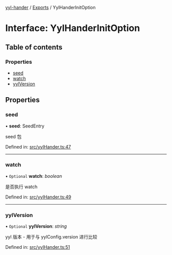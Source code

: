 [yyl-hander](../README.md) / [Exports](../modules.md) / YylHanderInitOption

# Interface: YylHanderInitOption

## Table of contents

### Properties

- [seed](yylhanderinitoption.md#seed)
- [watch](yylhanderinitoption.md#watch)
- [yylVersion](yylhanderinitoption.md#yylversion)

## Properties

### seed

• **seed**: SeedEntry

seed 包

Defined in: [src/yylHander.ts:47](https://github.com/yyl-team/yyl-hander/blob/0f3995b/src/yylHander.ts#L47)

___

### watch

• `Optional` **watch**: *boolean*

是否执行 watch

Defined in: [src/yylHander.ts:49](https://github.com/yyl-team/yyl-hander/blob/0f3995b/src/yylHander.ts#L49)

___

### yylVersion

• `Optional` **yylVersion**: *string*

yyl 版本 - 用于与 yylConfig.version 进行比较

Defined in: [src/yylHander.ts:51](https://github.com/yyl-team/yyl-hander/blob/0f3995b/src/yylHander.ts#L51)
